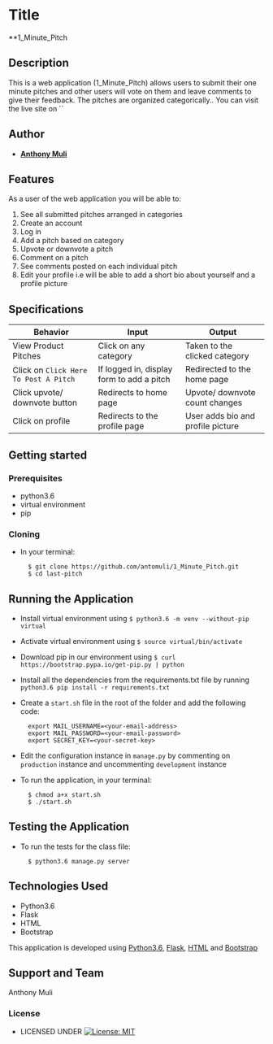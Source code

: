 # Title

**1_Minute_Pitch

## Description
This is a web application (1_Minute_Pitch) allows users to submit their one minute pitches and other users will vote on them and leave comments to give their feedback. The pitches are organized categorically.. You can visit the live site on ``

## Author


* [**Anthony Muli**](https://github.com/antomuli)

## Features


As a user of the web application you will be able to:

1. See all submitted pitches arranged in categories
2. Create an account
3. Log in
4. Add a pitch based on category
5. Upvote or downvote a pitch
6. Comment on a pitch
7. See comments posted on each individual pitch
8. Edit your profile i.e will be able to add a short bio about yourself and a profile picture

## Specifications
| Behavior            | Input                         | Output                        | 
| ------------------- | ----------------------------- | ----------------------------- |
| View Product Pitches | Click on any category | Taken to the clicked category | Click on `Click Here To Post A Pitch` | Redirected to the login page | Signs In/ Signs Up |
| Click on `Click Here To Post A Pitch` | If logged in, display form to add a pitch | Redirected to the home page |
| Click upvote/ downvote button | Redirects to home page | Upvote/ downvote count changes | Click add comment button | Redirects to the comment page | Displays a comment form | Click on Sign Out | Redirects to the home page | Signs user out |
| Click on profile | Redirects to the profile page | User adds bio and profile picture |



## Getting started
### Prerequisites
* python3.6
* virtual environment
* pip

### Cloning
* In your terminal:
        
        $ git clone https://github.com/antomuli/1_Minute_Pitch.git
        $ cd last-pitch

## Running the Application
* Install virtual environment using `$ python3.6 -m venv --without-pip virtual`
* Activate virtual environment using `$ source virtual/bin/activate`
* Download pip in our environment using `$ curl https://bootstrap.pypa.io/get-pip.py | python`
* Install all the dependencies from the requirements.txt file by running `python3.6 pip install -r requirements.txt`
* Create a `start.sh` file in the root of the folder and add the following code:

        export MAIL_USERNAME=<your-email-address>
        export MAIL_PASSWORD=<your-email-password>
        export SECRET_KEY=<your-secret-key>

* Edit the configuration instance in `manage.py` by commenting on `production` instance and uncommenting `development` instance
* To run the application, in your terminal:

        $ chmod a+x start.sh
        $ ./start.sh
        
## Testing the Application
* To run the tests for the class file:

        $ python3.6 manage.py server
        
## Technologies Used
* Python3.6
* Flask
* HTML
* Bootstrap

This application is developed using [Python3.6](https://www.python.org/doc/), [Flask](http://flask.palletsprojects.com/en/1.1.x/), [HTML](https://getbootstrap.com/) and [Bootstrap](https://getbootstrap.com/)


## Support and Team
Anthony Muli

### License

* LICENSED UNDER  [![License: MIT](https://img.shields.io/badge/License-MIT-yellow.svg)](license/MIT)